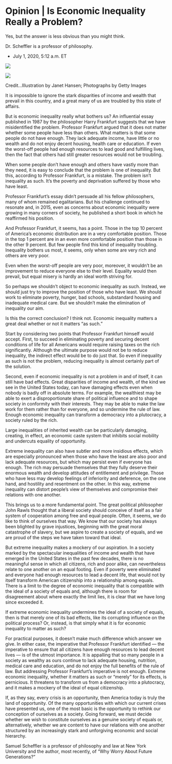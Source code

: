 # Opinion | Is Economic Inequality Really a Problem?
Yes, but the answer is less obvious than you might think.

Dr. Scheffler is a professor of philosophy.

*   July 1, 2020, 5:12 a.m. ET

![](https://static01.nyt.com/images/2020/07/01/opinion/sunday/01-inequality-scheffler/01-inequality-scheffler-articleLarge-v2.jpg?quality=75&auto=webp&disable=upscale)

![](https://static01.nyt.com/images/2020/07/01/opinion/sunday/01-inequality-scheffler/01-inequality-scheffler-articleLarge-v2.jpg?quality=75&auto=webp&disable=upscale)

Credit...Illustration by Janet Hansen; Photographs by Getty Images

It is impossible to ignore the stark disparities of income and wealth that prevail in this country, and a great many of us are troubled by this state of affairs.

But is economic inequality really what bothers us? An influential essay published in 1987 by the philosopher Harry Frankfurt suggests that we have misidentified the problem. Professor Frankfurt argued that it does not matter whether some people have less than others. What matters is that some people do not have enough. They lack adequate income, have little or no wealth and do not enjoy decent housing, health care or education. If even the worst-off people had enough resources to lead good and fulfilling lives, then the fact that others had still greater resources would not be troubling.

When some people don’t have enough and others have vastly more than they need, it is easy to conclude that the problem is one of inequality. But this, according to Professor Frankfurt, is a mistake. The problem isn’t inequality as such. It’s the poverty and deprivation suffered by those who have least.

Professor Frankfurt’s essay didn’t persuade all his fellow philosophers, many of whom remained egalitarians. But his challenge continued to resonate and, in 2015, even as concerns about economic inequality were growing in many corners of society, he published a short book in which he reaffirmed his position.

And Professor Frankfurt, it seems, has a point. Those in the top 10 percent of America’s economic distribution are in a very comfortable position. Those in the top 1 percent are in an even more comfortable position than those in the other 9 percent. But few people find this kind of inequality troubling. Inequality bothers us most, it seems, only when some are very rich and others are very poor.

Even when the worst-off people are very poor, moreover, it wouldn’t be an improvement to reduce everyone else to their level. Equality would then prevail, but equal misery is hardly an ideal worth striving for.

So perhaps we shouldn’t object to economic inequality as such. Instead, we should just try to improve the position of those who have least. We should work to eliminate poverty, hunger, bad schools, substandard housing and inadequate medical care. But we shouldn’t make the elimination of inequality our aim.

Is this the correct conclusion? I think not. Economic inequality matters a great deal whether or not it matters “as such.”

Start by considering two points that Professor Frankfurt himself would accept. First, to succeed in eliminating poverty and securing decent conditions of life for all Americans would require raising taxes on the rich significantly. Although the ultimate purpose would not be to reduce inequality, the indirect effect would be to do just that. So even if inequality as such is not the problem, reducing inequality is almost certainly part of the solution.

Second, even if economic inequality is not a problem in and of itself, it can still have bad effects. Great disparities of income and wealth, of the kind we see in the United States today, can have damaging effects even when nobody is badly off in absolute terms. For example, the wealthiest may be able to exert a disproportionate share of political influence and to shape society in conformity with their interests. They may be able to make the law work for them rather than for everyone, and so undermine the rule of law. Enough economic inequality can transform a democracy into a plutocracy, a society ruled by the rich.

Large inequalities of inherited wealth can be particularly damaging, creating, in effect, an economic caste system that inhibits social mobility and undercuts equality of opportunity.

Extreme inequality can also have subtler and more insidious effects, which are especially pronounced when those who have the least are also poor and lack adequate resources, but which may persist even if everyone has enough. The rich may persuade themselves that they fully deserve their enormous wealth and develop attitudes of entitlement and privilege. Those who have less may develop feelings of inferiority and deference, on the one hand, and hostility and resentment on the other. In this way, extreme inequality can distort people’s view of themselves and compromise their relations with one another.

This brings us to a more fundamental point. The great political philosopher John Rawls thought that a liberal society should conceive of itself as a fair system of cooperation among free and equal people. Often, it seems, we do like to think of ourselves that way. We know that our society has always been blighted by grave injustices, beginning with the great moral catastrophe of slavery, but we aspire to create a society of equals, and we are proud of the steps we have taken toward that ideal.

But extreme inequality makes a mockery of our aspiration. In a society marked by the spectacular inequalities of income and wealth that have emerged in the United States in the past few decades, there is no meaningful sense in which all citizens, rich and poor alike, can nevertheless relate to one another on an equal footing. Even if poverty were eliminated and everyone had enough resources to lead a decent life, that would not by itself transform American citizenship into a relationship among equals. There is a limit to the degree of economic inequality that is compatible with the ideal of a society of equals and, although there is room for disagreement about where exactly the limit lies, it is clear that we have long since exceeded it.

If extreme economic inequality undermines the ideal of a society of equals, then is that merely one of its bad effects, like its corrupting influence on the political process? Or, instead, is that simply what it is for economic inequality to matter as such?

For practical purposes, it doesn’t make much difference which answer we give. In either case, the imperative that Professor Frankfurt identified — the imperative to ensure that all citizens have enough resources to lead decent lives — is of the utmost importance. It is appalling that so many people in a society as wealthy as ours continue to lack adequate housing, nutrition, medical care and education, and do not enjoy the full benefits of the rule of law. But addressing Professor Frankfurt’s imperative is not enough. Extreme economic inequality, whether it matters as such or “merely” for its effects, is pernicious. It threatens to transform us from a democracy into a plutocracy, and it makes a mockery of the ideal of equal citizenship.

If, as they say, every crisis is an opportunity, then America today is truly the land of opportunity. Of the many opportunities with which our current crises have presented us, one of the most basic is the opportunity to rethink our conception of ourselves as a society. Going forward, we must decide whether we wish to constitute ourselves as a genuine society of equals or, alternatively, whether we are content to have our relations with one another structured by an increasingly stark and unforgiving economic and social hierarchy.

Samuel Scheffler is a professor of philosophy and law at New York University and the author, most recently, of “Why Worry About Future Generations?”

